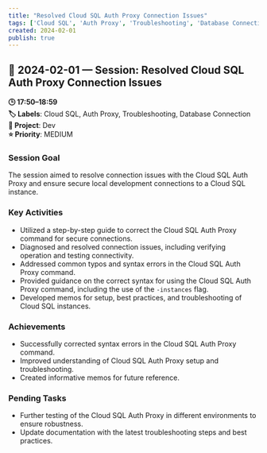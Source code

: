 ```yaml
---
title: "Resolved Cloud SQL Auth Proxy Connection Issues"
tags: ['Cloud SQL', 'Auth Proxy', 'Troubleshooting', 'Database Connection']
created: 2024-02-01
publish: true
---
```


## 📅 2024-02-01 — Session: Resolved Cloud SQL Auth Proxy Connection Issues

**🕒 17:50–18:59**  
**🏷️ Labels**: Cloud SQL, Auth Proxy, Troubleshooting, Database Connection  
**📂 Project**: Dev  
**⭐ Priority**: MEDIUM  


### Session Goal
The session aimed to resolve connection issues with the Cloud SQL Auth Proxy and ensure secure local development connections to a Cloud SQL instance.

### Key Activities
- Utilized a step-by-step guide to correct the Cloud SQL Auth Proxy command for secure connections.
- Diagnosed and resolved connection issues, including verifying operation and testing connectivity.
- Addressed common typos and syntax errors in the Cloud SQL Auth Proxy command.
- Provided guidance on the correct syntax for using the Cloud SQL Auth Proxy command, including the use of the `-instances` flag.
- Developed memos for setup, best practices, and troubleshooting of Cloud SQL instances.

### Achievements
- Successfully corrected syntax errors in the Cloud SQL Auth Proxy command.
- Improved understanding of Cloud SQL Auth Proxy setup and troubleshooting.
- Created informative memos for future reference.

### Pending Tasks
- Further testing of the Cloud SQL Auth Proxy in different environments to ensure robustness.
- Update documentation with the latest troubleshooting steps and best practices.
